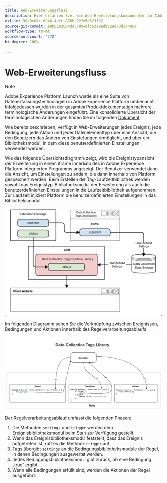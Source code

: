 ```yaml
---
title: Web-Erweiterungsfluss
description: Hier erfahren Sie, wie Web-Erweiterungskomponenten in Adobe Experience Platform zur Laufzeit miteinander interagieren.
exl-id: 90a0c64c-d240-4e2c-876b-22f05d6f3f82
source-git-commit: a8b0282004dd57096dfc63a9adb82ad70d37495d
workflow-type: tm+mt
source-wordcount: '270'
ht-degree: 100%

---
```


# Web-Erweiterungsfluss

>[!NOTE]
>
>Adobe Experience Platform Launch wurde als eine Suite von Datenerfassungstechnologien in Adobe Experience Platform umbenannt. Infolgedessen wurden in der gesamten Produktdokumentation mehrere terminologische Änderungen eingeführt. Eine konsolidierte Übersicht der terminologischen Änderungen finden Sie im folgenden [Dokument](../../term-updates.md).

Wie bereits beschrieben, verfügt in Web-Erweiterungen jedes Ereignis, jede Bedingung, jede Aktion und jeder Datenelementtyp über eine Ansicht, die den Benutzern das Ändern von Einstellungen ermöglicht, und über ein Bibliotheksmodul, in dem diese benutzerdefinierten Einstellungen verwendet werden.

Wie das folgende Übersichtsdiagramm zeigt, wird die Ereignistypansicht der Erweiterung in einem iframe innerhalb des in Adobe Experience Platform integrierten Programms angezeigt. Der Benutzer verwendet dann die Ansicht, um Einstellungen zu ändern, die dann innerhalb von Platform gespeichert werden. Beim Erstellen der Tag-Laufzeitbibliothek werden sowohl das Ereignistyp-Bibliotheksmodul der Erweiterung als auch die benutzerdefinierten Einstellungen in die Laufzeitbibliothek aufgenommen. Zur Laufzeit injiziert Platform die benutzerdefinierten Einstellungen in das Bibliotheksmodul.

![Flussdiagramm der Erweiterung](../images/flow/web/extension-flow.png)

Im folgenden Diagramm sehen Sie die Verknüpfung zwischen Ereignissen, Bedingungen und Aktionen innerhalb des Regelverarbeitungsablaufs.

![Flussdiagramm der Regelverarbeitung](../images/flow/web/rule-processing-flow.png)

Der Regelverarbeitungsablauf umfasst die folgenden Phasen:

1. Die Methoden `settings` und `trigger` werden dem Ereignisbibliotheksmodul beim Start zur Verfügung gestellt.
1. Wenn das Ereignisbibliotheksmodul feststellt, dass das Ereignis aufgetreten ist, ruft es die Methode `trigger` auf.
1. Tags übergibt `settings` an die Bedingungsbibliotheksmodule der Regel, in denen Bedingungen ausgewertet werden.
1. Jedes Bedingungsbibliotheksmodul gibt zurück, ob eine Bedingung „true“ ergibt.
1. Wenn alle Bedingungen erfüllt sind, werden die Aktionen der Regel ausgeführt.
